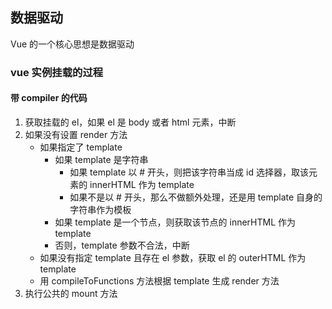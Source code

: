 ## 数据驱动
Vue 的一个核心思想是数据驱动

### vue 实例挂载的过程
#### 带 compiler 的代码
1. 获取挂载的 el，如果 el 是 body 或者 html 元素，中断
2. 如果没有设置 render 方法
   - 如果指定了 template
      - 如果 template 是字符串
         - 如果 template 以 # 开头，则把该字符串当成 id 选择器，取该元素的 innerHTML 作为 template
         - 如果不是以 # 开头，那么不做额外处理，还是用 template 自身的字符串作为模板
      - 如果 template 是一个节点，则获取该节点的 innerHTML 作为 template
      - 否则，template 参数不合法，中断
   - 如果没有指定 template 且存在 el 参数，获取 el 的 outerHTML 作为 template
   - 用 compileToFunctions 方法根据 template 生成 render 方法
3. 执行公共的 mount 方法
   
